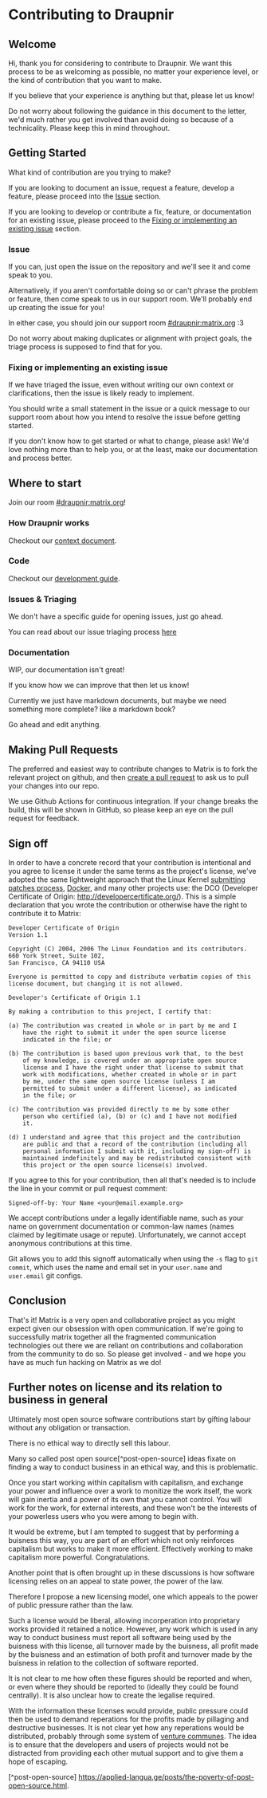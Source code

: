 # Contributing to Draupnir

## Welcome

Hi, thank you for considering to contribute to Draupnir.
We want this process to be as welcoming as possible, no matter your
experience level, or the kind of contribution that you want to make.

If you believe that your experience is anything but that, please let
us know!

Do not worry about following the guidance in this document to the
letter, we'd much rather you get involved than avoid doing so
because of a technicality. Please keep this in mind throughout.

## Getting Started

What kind of contribution are you trying to make?

If you are looking to document an issue, request a feature, develop
a feature, please proceed into the [Issue](#issue) section.

If you are looking to develop or contribute a fix, feature,
or documentation for an existing issue, please proceed to the
[Fixing or implementing an existing issue](#fixing-or-implementing-an-existing-issue) section.

### Issue

If you can, just open the issue on the repository and we'll see it
and come speak to you.

Alternatively, if you aren't comfortable doing so or can't phrase
the problem or feature, then come speak to us in our support room.
We'll probably end up creating the issue for you!

In either case, you should join our support room [#draupnir:matrix.org](https://matrix.to/#/#draupnir:matrix.org) :3

Do not worry about making duplicates or alignment with project
goals, the triage process is supposed to find that for you.

### Fixing or implementing an existing issue

If we have triaged the issue, even without writing our own context or
clarifications, then the issue is likely ready to implement.

You should write a small statement in the issue or a quick message to
our support room about how you intend to resolve the issue before getting
started.

If you don't know how to get started or what to change, please ask!
We'd love nothing more than to help you, or at the least, make
our documentation and process better.

## Where to start

Join our room [#draupnir:matrix.org](https://matrix.to/#/#draupnir:matrix.org)!

### How Draupnir works

Checkout our [context document](./context.md).

### Code

Checkout our [development guide](./development.md).

### Issues & Triaging

We don't have a specific guide for opening issues, just go ahead.

You can read about our issue triaging process [here](./triaging.md)

### Documentation

WIP, our documentation isn't great!

If you know how we can improve that then let us know!

Currently we just have markdown documents, but maybe we need
something more complete? like a markdown book?

Go ahead and edit anything.

## Making Pull Requests

The preferred and easiest way to contribute changes to Matrix is to fork the
relevant project on github, and then [create a pull request](
https://help.github.com/articles/using-pull-requests/) to ask us to pull
your changes into our repo.

We use Github Actions for continuous integration.
If your change breaks the build, this will be shown in GitHub, so
please keep an eye on the pull request for feedback.

## Sign off

In order to have a concrete record that your contribution is intentional
and you agree to license it under the same terms as the project's license, we've adopted the
same lightweight approach that the Linux Kernel
[submitting patches process](
https://www.kernel.org/doc/html/latest/process/submitting-patches.html#sign-your-work-the-developer-s-certificate-of-origin>),
[Docker](https://github.com/docker/docker/blob/master/CONTRIBUTING.md), and many other
projects use: the DCO (Developer Certificate of Origin:
http://developercertificate.org/). This is a simple declaration that you wrote
the contribution or otherwise have the right to contribute it to Matrix:

```
Developer Certificate of Origin
Version 1.1

Copyright (C) 2004, 2006 The Linux Foundation and its contributors.
660 York Street, Suite 102,
San Francisco, CA 94110 USA

Everyone is permitted to copy and distribute verbatim copies of this
license document, but changing it is not allowed.

Developer's Certificate of Origin 1.1

By making a contribution to this project, I certify that:

(a) The contribution was created in whole or in part by me and I
    have the right to submit it under the open source license
    indicated in the file; or

(b) The contribution is based upon previous work that, to the best
    of my knowledge, is covered under an appropriate open source
    license and I have the right under that license to submit that
    work with modifications, whether created in whole or in part
    by me, under the same open source license (unless I am
    permitted to submit under a different license), as indicated
    in the file; or

(c) The contribution was provided directly to me by some other
    person who certified (a), (b) or (c) and I have not modified
    it.

(d) I understand and agree that this project and the contribution
    are public and that a record of the contribution (including all
    personal information I submit with it, including my sign-off) is
    maintained indefinitely and may be redistributed consistent with
    this project or the open source license(s) involved.
```

If you agree to this for your contribution, then all that's needed is to
include the line in your commit or pull request comment:

```
Signed-off-by: Your Name <your@email.example.org>
```

We accept contributions under a legally identifiable name, such as
your name on government documentation or common-law names (names
claimed by legitimate usage or repute). Unfortunately, we cannot
accept anonymous contributions at this time.

Git allows you to add this signoff automatically when using the `-s`
flag to `git commit`, which uses the name and email set in your
`user.name` and `user.email` git configs.

## Conclusion

That's it! Matrix is a very open and collaborative project as you might expect
given our obsession with open communication. If we're going to successfully
matrix together all the fragmented communication technologies out there we are
reliant on contributions and collaboration from the community to do so. So
please get involved - and we hope you have as much fun hacking on Matrix as we
do!

## Further notes on license and its relation to business in general

Ultimately most open source software contributions start by gifting
labour without any obligation or transaction.

There is no ethical way to directly sell this labour.

Many so called post open source[^post-open-source] ideas fixate on
finding a way to conduct business in an ethical way,
and this is problematic.

Once you start working within capitalism with capitalism, and exchange
your power and influence over a work to monitize the work itself,
the work will gain inertia and a power of its own that you cannot control.
You will work for the work, for external interests, and these won't
be the interests of your powerless users who you were among to begin with.

It would be extreme, but I am tempted to suggest that by performing a
buisness this way, you are part of an effort
which not only reinforces capitalism but works to make it more
efficient. Effectively working to make capitalism more powerful.
Congratulations.

Another point that is often brought up in these discussions is how
software licensing relies on an appeal to state power, the power of
the law.

Therefore I propose a new licensing model, one which appeals
to the power of public pressure rather than the law.

Such a license would be liberal, allowing incorperation into
proprietary works provided it retained a notice.
However, any work which is used in any way to conduct business must
report all software being used by the buisness with this license,
all turnover made by the buisness, all profit made by the buisness
and an estimation of both profit and turnover made by the buisness in
relation to the collection of software reported.

It is not clear to me how often these figures should be reported
and when, or even where they should be reported to (ideally they could
be found centrally). It is also unclear how to create the legalise
required.

With the information these licenses would provide, public pressure
could then be used to demand reperations for the profits made by
pillaging and destructive businesses.
It is not clear yet how any reperations would be distributed,
probably through some system of
[venture communes](https://wiki.p2pfoundation.net/Venture_Commune).
The idea is to ensure that the developers and users of projects
would not be distracted from providing each other mutual
support and to give them a hope of escaping.

[^post-open-source] https://applied-langua.ge/posts/the-poverty-of-post-open-source.html.
